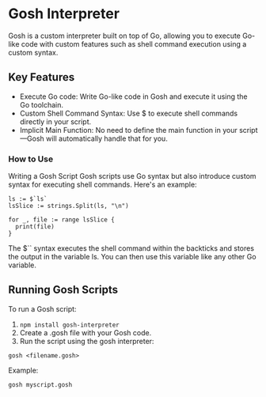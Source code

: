 # Gosh Interpreter

Gosh is a custom interpreter built on top of Go, allowing you to execute Go-like code with custom features such as shell command execution using a custom syntax. 

## Key Features

- Execute Go code: Write Go-like code in Gosh and execute it using the Go toolchain.
- Custom Shell Command Syntax: Use $ to execute shell commands directly in your script.
- Implicit Main Function: No need to define the main function in your script—Gosh will automatically handle that for you.

### How to Use

Writing a Gosh Script
Gosh scripts use Go syntax but also introduce custom syntax for executing shell commands. Here's an example:

```
ls := $`ls`
lsSlice := strings.Split(ls, "\n")

for _, file := range lsSlice {
  print(file)
}
```


The $`` syntax executes the shell command within the backticks and stores the output in the variable ls. You can then use this variable like any other Go variable.

## Running Gosh Scripts

To run a Gosh script:

1. `npm install gosh-interpreter`
1. Create a .gosh file with your Gosh code.
2. Run the script using the gosh interpreter:
```
gosh <filename.gosh>
```
Example:
```
gosh myscript.gosh
```
